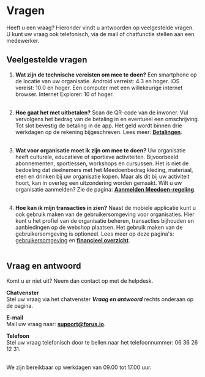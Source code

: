 # Vragen

Heeft u een vraag? Hieronder vindt u antwoorden op veelgestelde vragen. U kunt uw vraag ook telefonisch, via de mail of chatfunctie stellen aan een medewerker.

## Veelgestelde vragen
1. **Wat zijn de technische vereisten om mee te doen?**
Een smartphone op de locatie van uw organisatie. Android verreist: 4.3 en hoger. iOS vereist: 10.0 en hoger. Een computer met een willekeurige internet browser. Internet Explorer: 10 of hoger.
<br />&nbsp;

2. **Hoe gaat het met uitbetalen?**
Scan de QR-code van de inwoner. Vul vervolgens het bedrag van de betaling in en eventueel een omschrijving. Tot slot bevestig de betaling in de app. Het geld wordt binnen drie werkdagen op de rekening bijgeschreven. Lees meer: **[Betalingen](https://help.forus.io/nijmegen/aanbieder/betalingen/)**.
<br />&nbsp;

3. **Wat voor organisatie moet ik zijn om mee te doen?**
Uw organisatie heeft culturele, educatieve of sportieve activiteiten. Bijvoorbeeld abonnementen, sportlessen, workshops en cursussen. Het is niet de bedoeling dat deelnemers met het Meedoenbedrag kleding, materiaal, eten en drinken bij uw organisatie kopen. Maar als dit bij uw activiteit hoort, kan in overleg een uitzondering worden gemaakt. Wilt u uw organisatie aanmelden? Zie de pagina: **[Aanmelden Meedoen-regeling](https://help.forus.io/nijmegen/aanbieder/aanmelden/)**.
<br />&nbsp;

4. **Hoe kan ik mijn transacties in zien?**
Naast de mobiele applicatie kunt u ook gebruik maken van de gebruikersomgeving voor organisaties. Hier kunt u het profiel van de organisatie beheren, transacties bijhouden en aanbiedingen op de webshop plaatsen. Het gebruik maken van de gebruikersomgeving is optioneel. Lees meer op deze pagina's: [gebruikersomgeving](https://help.forus.io/nijmegen/aanbieder/gebruikersomgeving/) en **[financieel overzicht](https://help.forus.io/nijmegen/aanbieder/transactieoverzicht/)**.
<br />&nbsp;

## Vraag en antwoord
Komt u er niet uit? Neem dan contact op met de helpdesk.

**Chatvenster** <br />
Stel uw vraag via het chatvenster **_Vraag en antwoord_** rechts onderaan op de pagina.

**E-mail** <br />
Mail uw vraag naar: **[support@forus.io](mailto:support@forus.io)**.

**Telefoon** <br />
Stel uw vraag telefonisch door te bellen naar het telefoonnummer: 06 36 26 12 31.
<br />&nbsp;

We zijn bereikbaar op werkdagen van 09.00 tot 17.00 uur.

